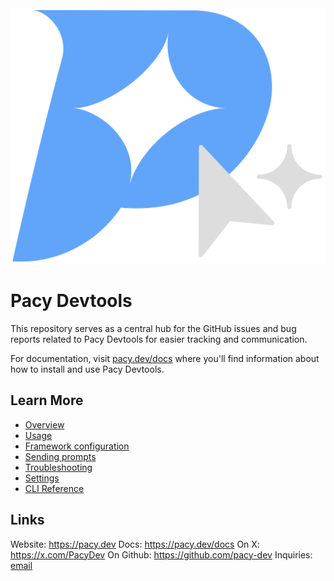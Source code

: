 
<div align="center">
  <img src="packages/assets/pacy-logo.svg" alt="Pacy Logo">
</div>

# Pacy Devtools

This repository serves as a central hub for the GitHub issues and bug reports related to Pacy Devtools for easier tracking and communication.

For documentation, visit [pacy.dev/docs](https://pacy.dev/docs) where you'll find information about how to install and use Pacy Devtools.

## Learn More

- [Overview](https://pacy.dev/docs/overview)
- [Usage](https://pacy.dev/docs/usage)
- [Framework configuration](https://pacy.dev/docs/framework-configuration)
- [Sending prompts](https://pacy.dev/docs/sending-prompts)
- [Troubleshooting](https://pacy.dev/docs/troubleshooting)
- [Settings](https://pacy.dev/docs/settings)
- [CLI Reference](https://pacy.dev/docs/cli-reference)

## Links

Website: https://pacy.dev
Docs: https://pacy.dev/docs
On X: https://x.com/PacyDev
On Github: https://github.com/pacy-dev
Inquiries: [email](mailto:hello@pacy.dev)


